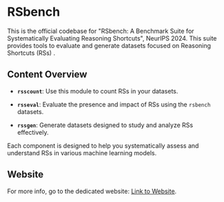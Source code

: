 # RSbench

This is the official codebase for "RSbench: A Benchmark Suite for Systematically Evaluating Reasoning Shortcuts", NeurIPS 2024. This suite provides tools to evaluate and generate datasets focused on Reasoning Shortcuts (RSs) .

## Content Overview

- **`rsscount`**: Use this module to count RSs in your datasets.
  
- **`rsseval`**: Evaluate the presence and impact of RSs using the `rsbench` datasets.
  
- **`rssgen`**: Generate datasets designed to study and analyze RSs effectively.

Each component is designed to help you systematically assess and understand RSs in various machine learning models.

## Website

For more info, go to the dedicated website: [Link to Website](https://unitn-sml.github.io/rsbench/).
